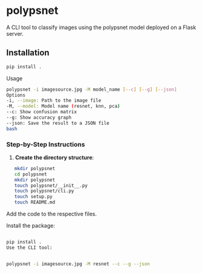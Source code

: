 # polypsnet

A CLI tool to classify images using the polypsnet model deployed on a Flask server.

## Installation

```sh
pip install .
```


Usage
```sh
polypsnet -i imagesource.jpg -M model_name [--c] [--g] [--json]
Options
-i, --image: Path to the image file
-M, --model: Model name (resnet, knn, pca)
--c: Show confusion matrix
--g: Show accuracy graph
--json: Save the result to a JSON file
bash
```

### Step-by-Step Instructions

1. **Create the directory structure**:
```sh
   mkdir polypsnet
   cd polypsnet
   mkdir polypsnet
   touch polypsnet/__init__.py
   touch polypsnet/cli.py
   touch setup.py
   touch README.md
```
Add the code to the respective files.

Install the package:

```sh

pip install .
Use the CLI tool:
```
```sh

polypsnet -i imagesource.jpg -M resnet --c --g --json

```